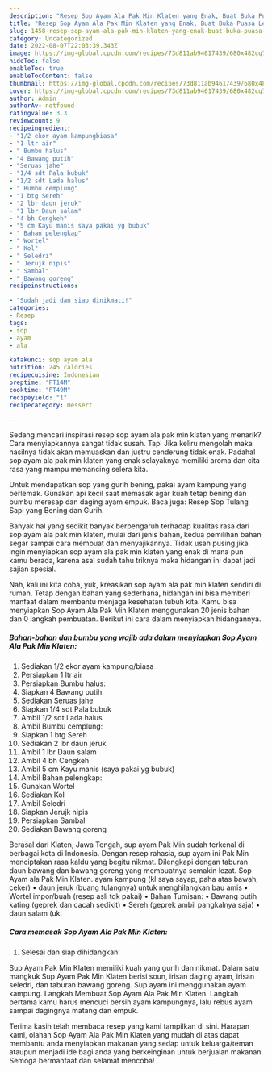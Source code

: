 ```yaml
---
description: "Resep Sop Ayam Ala Pak Min Klaten yang Enak, Buat Buka Puasa Lezat"
title: "Resep Sop Ayam Ala Pak Min Klaten yang Enak, Buat Buka Puasa Lezat"
slug: 1458-resep-sop-ayam-ala-pak-min-klaten-yang-enak-buat-buka-puasa-lezat
category: Uncategorized
date: 2022-08-07T22:03:39.343Z
image: https://img-global.cpcdn.com/recipes/73d811ab94617439/680x482cq70/sop-ayam-ala-pak-min-klaten-foto-resep-utama.jpg
hideToc: false
enableToc: true
enableTocContent: false
thumbnail: https://img-global.cpcdn.com/recipes/73d811ab94617439/680x482cq70/sop-ayam-ala-pak-min-klaten-foto-resep-utama.jpg
cover: https://img-global.cpcdn.com/recipes/73d811ab94617439/680x482cq70/sop-ayam-ala-pak-min-klaten-foto-resep-utama.jpg
author: Admin
authorAv: notfound
ratingvalue: 3.3
reviewcount: 9
recipeingredient:
- "1/2 ekor ayam kampungbiasa"
- "1 ltr air"
- " Bumbu halus"
- "4 Bawang putih"
- "Seruas jahe"
- "1/4 sdt Pala bubuk"
- "1/2 sdt Lada halus"
- " Bumbu cemplung"
- "1 btg Sereh"
- "2 lbr daun jeruk"
- "1 lbr Daun salam"
- "4 bh Cengkeh"
- "5 cm Kayu manis saya pakai yg bubuk"
- " Bahan pelengkap"
- " Wortel"
- " Kol"
- " Seledri"
- " Jerujk nipis"
- " Sambal"
- " Bawang goreng"
recipeinstructions:

- "Sudah jadi dan siap dinikmati!"
categories:
- Resep
tags:
- sop
- ayam
- ala

katakunci: sop ayam ala 
nutrition: 245 calories
recipecuisine: Indonesian
preptime: "PT14M"
cooktime: "PT49M"
recipeyield: "1"
recipecategory: Dessert

---
```



Sedang mencari inspirasi resep sop ayam ala pak min klaten yang menarik? Cara menyiapkannya sangat tidak susah. Tapi Jika keliru mengolah maka hasilnya tidak akan memuaskan dan justru cenderung tidak enak. Padahal sop ayam ala pak min klaten yang enak selayaknya memiliki aroma dan cita rasa yang mampu memancing selera kita.


Untuk mendapatkan sop yang gurih bening, pakai ayam kampung yang berlemak. Gunakan api kecil saat memasak agar kuah tetap bening dan bumbu meresap dan daging ayam empuk. Baca juga: Resep Sop Tulang Sapi yang Bening dan Gurih.

Banyak hal yang sedikit banyak berpengaruh terhadap kualitas rasa dari sop ayam ala pak min klaten, mulai dari jenis bahan, kedua pemilihan bahan segar sampai cara membuat dan menyajikannya. Tidak usah pusing jika ingin menyiapkan sop ayam ala pak min klaten yang enak di mana pun kamu berada, karena asal sudah tahu triknya maka hidangan ini dapat jadi sajian spesial.


Nah, kali ini kita coba, yuk, kreasikan sop ayam ala pak min klaten sendiri di rumah. Tetap dengan bahan yang sederhana, hidangan ini bisa memberi manfaat dalam membantu menjaga kesehatan tubuh kita. Kamu bisa menyiapkan Sop Ayam Ala Pak Min Klaten menggunakan 20 jenis bahan dan 0 langkah pembuatan. Berikut ini cara dalam menyiapkan hidangannya.

<!--inarticleads1-->

##### Bahan-bahan dan bumbu yang wajib ada dalam menyiapkan Sop Ayam Ala Pak Min Klaten:

1. Sediakan 1/2 ekor ayam kampung/biasa
1. Persiapkan 1 ltr air
1. Persiapkan  Bumbu halus:
1. Siapkan 4 Bawang putih
1. Sediakan Seruas jahe
1. Siapkan 1/4 sdt Pala bubuk
1. Ambil 1/2 sdt Lada halus
1. Ambil  Bumbu cemplung:
1. Siapkan 1 btg Sereh
1. Sediakan 2 lbr daun jeruk
1. Ambil 1 lbr Daun salam
1. Ambil 4 bh Cengkeh
1. Ambil 5 cm Kayu manis (saya pakai yg bubuk)
1. Ambil  Bahan pelengkap:
1. Gunakan  Wortel
1. Sediakan  Kol
1. Ambil  Seledri
1. Siapkan  Jerujk nipis
1. Persiapkan  Sambal
1. Sediakan  Bawang goreng


Berasal dari Klaten, Jawa Tengah, sup ayam Pak Min sudah terkenal di berbagai kota di Indonesia. Dengan resep rahasia, sup ayam ini Pak Min menciptakan rasa kaldu yang begitu nikmat. Dilengkapi dengan taburan daun bawang dan bawang goreng yang membuatnya semakin lezat. Sop Ayam ala Pak Min Klaten. ayam kampung (kl saya sayap, paha atas bawah, ceker) • daun jeruk (buang tulangnya) untuk menghilangkan bau amis • Wortel impor/buah (resep asli tdk pakai) • Bahan Tumisan: • Bawang putih kating (geprek dan cacah sedikit) • Sereh (geprek ambil pangkalnya saja) • daun salam (uk. 

<!--inarticleads2-->

##### Cara memasak Sop Ayam Ala Pak Min Klaten:


1. Selesai dan siap dihidangkan!

Sup Ayam Pak Min Klaten memiliki kuah yang gurih dan nikmat. Dalam satu mangkuk Sup Ayam Pak Min Klaten berisi soun, irisan daging ayam, irisan seledri, dan taburan bawang goreng. Sup ayam ini menggunakan ayam kampung. Langkah Membuat Sop Ayam Ala Pak Min Klaten. Langkah pertama kamu harus mencuci bersih ayam kampungnya, lalu rebus ayam sampai dagingnya matang dan empuk. 

Terima kasih telah membaca resep yang kami tampilkan di sini. Harapan kami, olahan Sop Ayam Ala Pak Min Klaten yang mudah di atas dapat membantu anda menyiapkan makanan yang sedap untuk keluarga/teman ataupun menjadi ide bagi anda yang berkeinginan untuk berjualan makanan. Semoga bermanfaat dan selamat mencoba!
